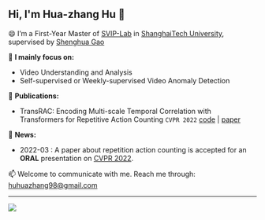 ## Hi, I'm **Hua-zhang Hu** 👋

😄 I’m a First-Year Master of [SVIP-Lab](https://svip-lab.github.io/team.html) in [ShanghaiTech University](https://www.shanghaitech.edu.cn/), supervised by [Shenghua Gao](https://scholar.google.com/citations?hl=zh-CN&user=fe-1v0MAAAAJ)

🔭 **I mainly focus on:**
 * Video Understanding and Analysis
 * Self-supervised or Weekly-supervised Video Anomaly Detection  

🌱 **Publications:**
 * TransRAC: Encoding Multi-scale Temporal Correlation with Transformers for Repetitive Action Counting `CVPR 2022` [code](https://github.com/SvipRepetitionCounting/TransRAC) | [paper](https://arxiv.org/abs/2204.01018)

💬 **News:**
- 2022-03 : A paper about repetition action counting is accepted for an **ORAL** presentation on [CVPR 2022](https://cvpr2022.thecvf.com/).

📫 Welcome to communicate with me. Reach me through: huhuazhang98@gmail.com  
 
 ----
 
<!--
**957001934/957001934** is a ✨ _special_ ✨ repository because its `README.md` (this file) appears on your GitHub profile.
Here are some ideas to get you started:

-  Pronouns: ...
- ⚡ Fun fact: ...
-->
![](https://github-readme-stats.vercel.app/api?username=957001934)
